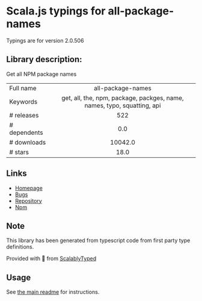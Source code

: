 
# Scala.js typings for all-package-names

Typings are for version 2.0.506

## Library description:
Get all NPM package names

|                    |                 |
| ------------------ | :-------------: |
| Full name          | all-package-names |
| Keywords           | get, all, the, npm, package, packges, name, names, typo, squatting, api |
| # releases         | 522 |
| # dependents       | 0.0 |
| # downloads        | 10042.0 |
| # stars            | 18.0 |

## Links
- [Homepage](https://github.com/bconnorwhite/all-package-names#readme)
- [Bugs](https://github.com/bconnorwhite/all-package-names/issues)
- [Repository](https://github.com/bconnorwhite/all-package-names)
- [Npm](https://www.npmjs.com/package/all-package-names)
    


## Note
This library has been generated from typescript code from first party type definitions.

Provided with :purple_heart: from [ScalablyTyped](https://github.com/oyvindberg/ScalablyTyped)

## Usage
See [the main readme](../../readme.md) for instructions.


